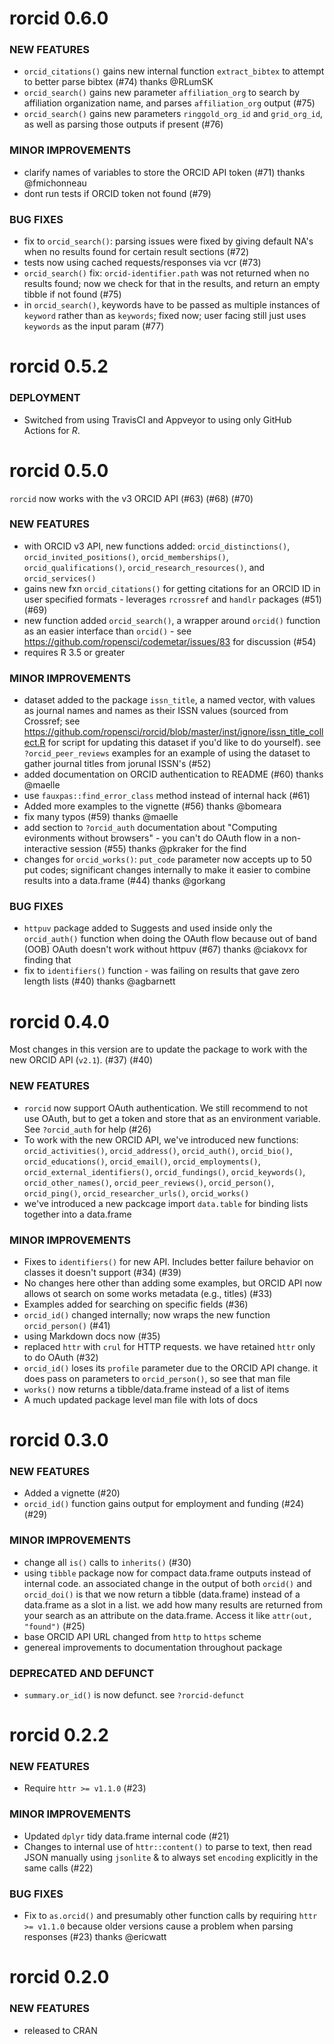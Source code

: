rorcid 0.6.0
============

### NEW FEATURES

* `orcid_citations()` gains new internal function `extract_bibtex` to attempt to better parse bibtex (#74) thanks @RLumSK
* `orcid_search()` gains new parameter `affiliation_org` to search by affiliation organization name, and parses `affiliation_org` output (#75)
* `orcid_search()` gains new parameters `ringgold_org_id` and `grid_org_id`, as well as parsing those outputs if present (#76)

### MINOR IMPROVEMENTS

* clarify names of variables to store the ORCID API token (#71) thanks @fmichonneau
* dont run tests if ORCID token not found (#79)

### BUG FIXES 

* fix to `orcid_search()`: parsing issues were fixed by giving default NA's when no results found for certain result sections (#72)
* tests now using cached requests/responses via vcr (#73)
* `orcid_search()` fix: `orcid-identifier.path` was not returned when no results found; now we check for that in the results, and return an empty tibble if not found (#75)
* in `orcid_search()`, keywords have to be passed as multiple instances of `keyword` rather than as `keywords`; fixed now; user facing still just uses `keywords` as the input param (#77)

rorcid 0.5.2
============

### DEPLOYMENT

* Switched from using TravisCI and Appveyor to using only GitHub Actions for
  _R_.

rorcid 0.5.0
============

`rorcid` now works with the v3 ORCID API (#63) (#68) (#70)

### NEW FEATURES

* with ORCID v3 API, new functions added: `orcid_distinctions()`, `orcid_invited_positions()`, `orcid_memberships()`, `orcid_qualifications()`, `orcid_research_resources()`, and `orcid_services()`
* gains new fxn `orcid_citations()` for getting citations for an ORCID ID in user specified formats - leverages `rcrossref` and `handlr` packages (#51) (#69)
* new function added `orcid_search()`, a wrapper around `orcid()` function as an easier interface than `orcid()` - see https://github.com/ropensci/codemetar/issues/83 for discussion (#54)
* requires R 3.5 or greater

### MINOR IMPROVEMENTS

* dataset added to the package `issn_title`, a named vector, with values as journal names and names as their ISSN values (sourced from Crossref; see https://github.com/ropensci/rorcid/blob/master/inst/ignore/issn_title_collect.R for script for updating this dataset if you'd like to do yourself). see `?orcid_peer_reviews` examples for an example of using the dataset to gather journal titles from jorunal ISSN's (#52)
* added documentation on ORCID authentication to README (#60) thanks @maelle
* use `fauxpas::find_error_class` method instead of internal hack (#61)
* Added more examples to the vignette (#56) thanks @bomeara
* fix many typos (#59) thanks @maelle 
* add section to `?orcid_auth` documentation about "Computing evironments without browsers" - you can't do OAuth flow in a non-interactive session (#55) thanks @pkraker for the find
* changes for `orcid_works()`: `put_code` parameter now accepts up to 50 put codes; significant changes internally to make it easier to combine results into a data.frame  (#44) thanks @gorkang

### BUG FIXES 

* `httpuv` package added to Suggests and used inside only the `orcid_auth()` function when doing the OAuth flow because out of band (OOB) OAuth doesn't work without httpuv (#67) thanks @ciakovx for finding that
* fix to `identifiers()` function - was failing on results that gave zero length lists (#40) thanks @agbarnett


rorcid 0.4.0
============

Most changes in this version are to update the package to work with the new ORCID API (`v2.1`). (#37) (#40)

### NEW FEATURES

* `rorcid` now support OAuth authentication. We still recommend to not use OAuth, but to get a token and store that as an environment variable. See `?orcid_auth` for help (#26)
* To work with the new ORCID API, we've introduced new functions: `orcid_activities()`, `orcid_address()`, `orcid_auth()`, `orcid_bio()`, `orcid_educations()`, `orcid_email()`, `orcid_employments()`, `orcid_external_identifiers()`, `orcid_fundings()`, `orcid_keywords()`, `orcid_other_names()`, `orcid_peer_reviews()`, `orcid_person()`, `orcid_ping()`, `orcid_researcher_urls()`, `orcid_works()`
* we've introduced a new packcage import `data.table` for binding lists together into a data.frame

### MINOR IMPROVEMENTS

* Fixes to `identifiers()` for new API. Includes better failure behavior on classes it doesn't support (#34) (#39)
* No changes here other than adding some examples, but ORCID API now allows ot search on some works metadata (e.g., titles) (#33)
* Examples added for searching on specific fields (#36)
* `orcid_id()` changed internally; now wraps the new function `orcid_person()` (#41)
* using Markdown docs now (#35)
* replaced `httr` with `crul` for HTTP requests. we have retained `httr` only to do OAuth (#32)
* `orcid_id()` loses its `profile` parameter due to the ORCID API change. it does pass on parameters to `orcid_person()`, so see that man file
* `works()` now returns a tibble/data.frame instead of a list of items
* A much updated package level man file with lots of docs


rorcid 0.3.0
============

### NEW FEATURES

* Added a vignette (#20)
* `orcid_id()` function gains output for employment and funding (#24) (#29)

### MINOR IMPROVEMENTS

* change all `is()` calls to `inherits()` (#30)
* using `tibble` package now for compact data.frame outputs instead
of internal code. an associated change in the output of both `orcid()`
and `orcid_doi()` is that we now return a tibble (data.frame) instead of
a data.frame as a slot in a list. we add how many results are returned from 
your search as an attribute on the data.frame. Access it like 
`attr(out, "found")` (#25)
* base ORCID API URL changed from `http` to `https` scheme
* genereal improvements to documentation throughout package

### DEPRECATED AND DEFUNCT

* `summary.or_id()` is now defunct. see `?rorcid-defunct`


rorcid 0.2.2
============

### NEW FEATURES

* Require `httr >= v1.1.0` (#23)

### MINOR IMPROVEMENTS

* Updated `dplyr` tidy data.frame internal code (#21)
* Changes to internal use of `httr::content()` to parse to text, then read JSON
manually using `jsonlite` & to always set `encoding` explicitly in the same calls (#22)

### BUG FIXES

* Fix to `as.orcid()` and presumably other function calls by requiring
`httr >= v1.1.0` because older versions cause a problem when parsing
responses (#23) thanks @ericwatt


rorcid 0.2.0
============

### NEW FEATURES

* released to CRAN

